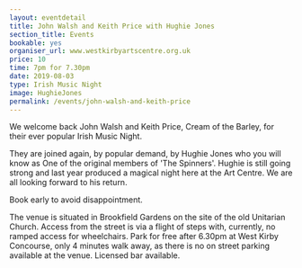 ```yaml
---
layout: eventdetail
title: John Walsh and Keith Price with Hughie Jones
section_title: Events
bookable: yes
organiser_url: www.westkirbyartscentre.org.uk
price: 10
time: 7pm for 7.30pm
date: 2019-08-03
type: Irish Music Night
image: HughieJones
permalink: /events/john-walsh-and-keith-price
---
```


We welcome back John Walsh and Keith Price, Cream of the Barley, for their ever popular Irish Music Night.

They are joined again, by popular demand, by Hughie Jones who you will know as One of the original members of 'The Spinners'.
Hughie is still going strong and last year produced a magical night here at the Art Centre. We are all looking forward to his return.

Book early to avoid disappointment.

The venue is situated in Brookfield Gardens on the site of the old Unitarian Church. Access from the street is via a flight of steps with, currently, no ramped access for wheelchairs. Park for free after 6.30pm at West Kirby Concourse, only 4 minutes walk away, as there is no on street parking available at the venue. Licensed bar available.
